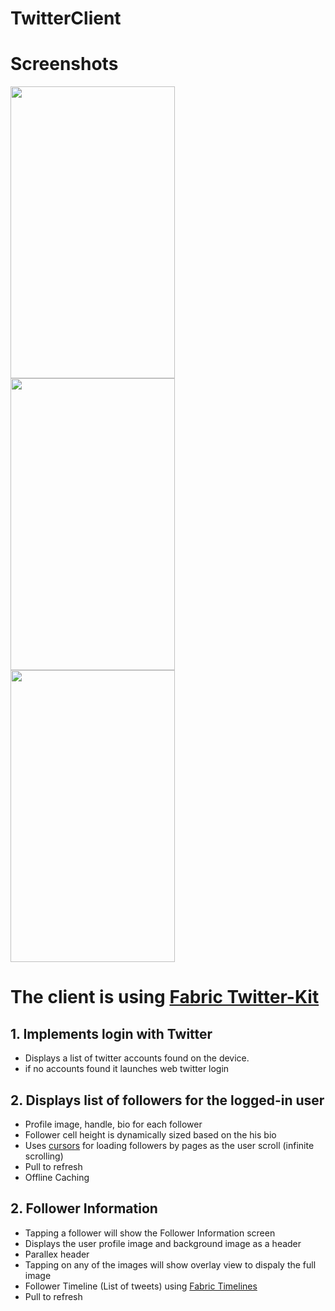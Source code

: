 # TwitterClient
<h1>Screenshots</h1>
  <img src="https://i.imgsafe.org/00863198ca.png" width="263" height="467"/>
  <img src="https://i.imgsafe.org/008646a514.png" width="263" height="467"/>
  <img src="https://i.imgsafe.org/00866424ef.png" width="263" height="467"/>
 </br>
<h1>The client is using <a href="https://docs.fabric.io/apple/twitter/overview.html">Fabric Twitter-Kit</a></h1>
<h2>1. Implements login with Twitter</h2>
<ul>
  <li>Displays a list of twitter accounts found on the device.</li>
  <li>if no accounts found it launches web twitter login</li>
</ul>
<h2>2. Displays list of followers for the logged-in user</h2>
<ul>
  <li>Profile image, handle, bio for each follower</li>
  <li>Follower cell height is dynamically sized based on the his bio</li>
  <li>Uses <a href="https://dev.twitter.com/overview/api/cursoring">cursors</a> for loading followers by pages as the user scroll (infinite scrolling)</li>
  <li>Pull to refresh</li>
  <li>Offline Caching</li>
</ul>
<h2>2. Follower Information</h2>
<ul>
  <li>Tapping a follower will show the Follower Information screen</li>
  <li>Displays the user profile image and background image as a header</li>
  <li>Parallex header</li>
  <li>Tapping on any of the images will show overlay view to dispaly the full image</li>
  <li>Follower Timeline (List of tweets) using <a href="https://docs.fabric.io/apple/twitter/show-timelines.html">Fabric Timelines</a> </li>
  <li>Pull to refresh</li>
</ul>
